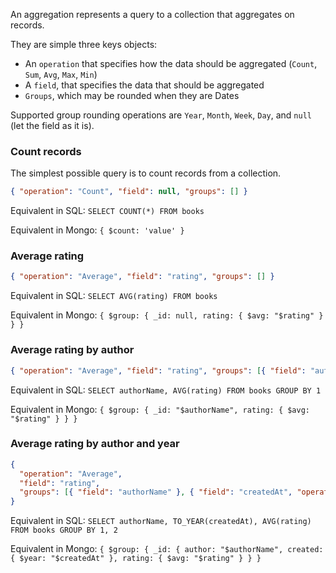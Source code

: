 An aggregation represents a query to a collection that aggregates on records.

They are simple three keys objects:

- An `operation` that specifies how the data should be aggregated (`Count`, `Sum`, `Avg`, `Max`, `Min`)
- A `field`, that specifies the data that should be aggregated
- `Groups`, which may be rounded when they are Dates

Supported group rounding operations are `Year`, `Month`, `Week`, `Day`, and `null` (let the field as it is).

### Count records

The simplest possible query is to count records from a collection.

```json
{ "operation": "Count", "field": null, "groups": [] }
```

Equivalent in SQL: `SELECT COUNT(*) FROM books`

Equivalent in Mongo: `{ $count: 'value' }`

### Average rating

```json
{ "operation": "Average", "field": "rating", "groups": [] }
```

Equivalent in SQL: `SELECT AVG(rating) FROM books`

Equivalent in Mongo: `{ $group: { _id: null, rating: { $avg: "$rating" } } }`

### Average rating by author

```json
{ "operation": "Average", "field": "rating", "groups": [{ "field": "author:name" }] }
```

Equivalent in SQL: `SELECT authorName, AVG(rating) FROM books GROUP BY 1`

Equivalent in Mongo: `{ $group: { _id: "$authorName", rating: { $avg: "$rating" } } }`

### Average rating by author and year

```json
{
  "operation": "Average",
  "field": "rating",
  "groups": [{ "field": "authorName" }, { "field": "createdAt", "operation": "Year" }]
}
```

Equivalent in SQL: `SELECT authorName, TO_YEAR(createdAt), AVG(rating) FROM books GROUP BY 1, 2`

Equivalent in Mongo: `{ $group: { _id: { author: "$authorName", created: { $year: "$createdAt" }, rating: { $avg: "$rating" } } }`
